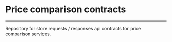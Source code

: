 # Price comparison contracts

---

Repository for store requests / responses api contracts for price comparison services.
